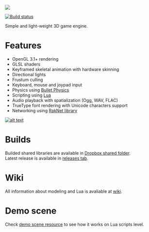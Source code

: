 ![](http://i.imgur.com/x3GSfPD.png)

[![Build status](https://ci.appveyor.com/api/projects/status/vtcu06ofwqf4xe2s?svg=true)](https://ci.appveyor.com/project/SDraw/run-on-coal)

Simple and light-weight 3D game engine.

# Features
* OpenGL 3.1+ rendering
* GLSL shaders
* Keyframed skeletal animation with hardware skinning
* Directional lights
* Frustum culling
* Keyboard, mouse and joypad input
* Physics using [Bullet Physics](https://github.com/bulletphysics/bullet3)
* Scripting using [Lua](https://www.lua.org)
* Audio playback with spatialization (Ogg, WAV, FLAC)
* TrueType font rendering with Unicode characters support
* Networking using [RakNet library](https://github.com/OculusVR/RakNet)

[![alt text](http://i.imgur.com/spFAFnr.png "Youtube playlist")](https://www.youtube.com/watch?v=L2UA3kquDpg&list=PLiEPsxTlqsDnI36XCCsG3jw32j2Gb-JGJ)

# Builds
Builded shared libraries are available in [Dropbox shared folder](https://www.dropbox.com/sh/vowd9qzzy5hosen/AADyDIJJi7bYwbPFZ8rhvolZa?dl=0).  
Latest release is available in [releases tab](https://github.com/SDraw/run-on-coal/releases).

# Wiki
All information about modeling and Lua is avaliable at [wiki](https://github.com/SDraw/run-on-coal/wiki).

# Demo scene
Check [demo scene resource](https://github.com/SDraw/roc-app-demo) to see how it works on Lua scripts level.
